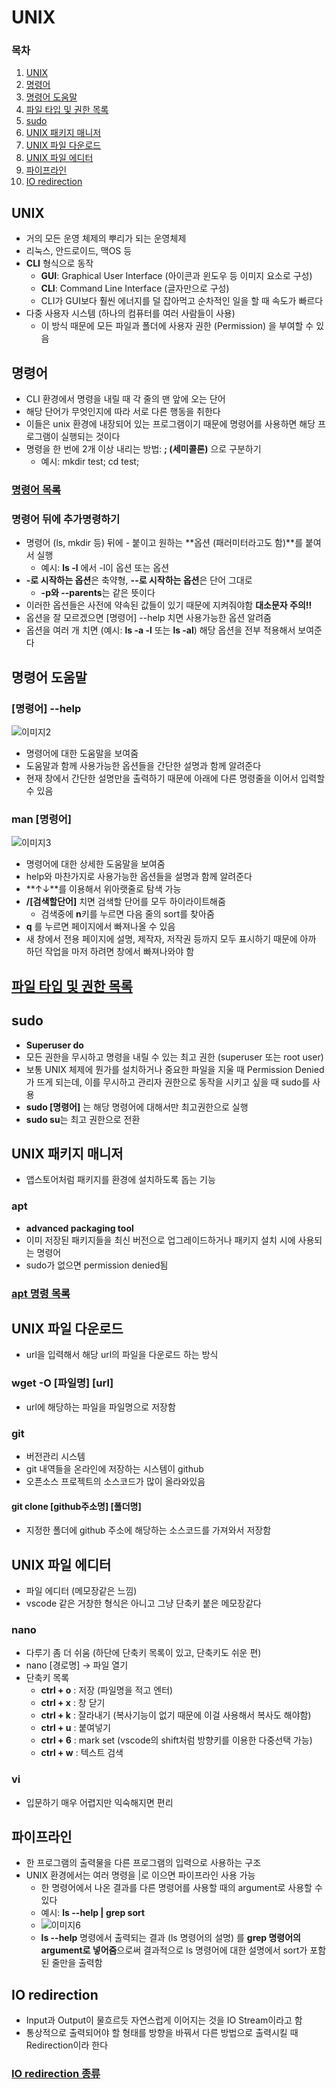 # UNIX

### 목차

1. [UNIX](#UNIX)
2. [명령어](#명령어)
3. [명령어 도움말](#명령어-도움말)
4. [파일 타입 및 권한 목록](#파일-타입-및-권한-목록)
5. [sudo](#sudo)
6. [UNIX 패키지 매니저](#UNIX-패키지-매니저)
7. [UNIX 파일 다운로드](#UNIX-파일-다운로드)
8. [UNIX 파일 에디터](#UNIX-파일-에디터)
9. [파이프라인](#파이프라인)
10. [IO redirection](#IO-redirection)

## UNIX

- 거의 모든 운영 체제의 뿌리가 되는 운영체제
- 리눅스, 안드로이드, 맥OS 등
- **CLI** 형식으로 동작
  - **GUI**: Graphical User Interface (아이콘과 윈도우 등 이미지 요소로 구성)
  - **CLI**: Command Line Interface (글자만으로 구성)
  - CLI가 GUI보다 훨씬 에너지를 덜 잡아먹고 순차적인 일을 할 때 속도가 빠르다
- 다중 사용자 시스템 (하나의 컴퓨터를 여러 사람들이 사용)
  - 이 방식 때문에 모든 파일과 폴더에 사용자 권한 (Permission) 을 부여할 수 있음

## 명령어

- CLI 환경에서 명령을 내릴 때 각 줄의 맨 앞에 오는 단어
- 해당 단어가 무엇인지에 따라 서로 다른 행동을 취한다
- 이들은 unix 환경에 내장되어 있는 프로그램이기 때문에 명령어를 사용하면 해당 프로그램이 실행되는 것이다
- 명령을 한 번에 2개 이상 내리는 방법: **; (세미콜론)** 으로 구분하기
  - 예시: mkdir test; cd test;

### [명령어 목록](commands.md)

### 명령어 뒤에 추가명령하기

- 명령어 (ls, mkdir 등) 뒤에 - 붙이고 원하는 **옵션 (패러미터라고도 함)**를 붙여서 실행
  - 예시: **ls -l** 에서 -l이 옵션 또는 옵션
- **-로 시작하는 옵션**은 축약형, **--로 시작하는 옵션**은 단어 그대로
  - **-p와 --parents**는 같은 뜻이다
- 이러한 옵션들은 사전에 약속된 값들이 있기 때문에 지켜줘야함 **대소문자 주의!!**
- 옵션을 잘 모르겠으면 [명령어] --help 치면 사용가능한 옵션 알려줌
- 옵션을 여러 개 치면 (예시: **ls -a -l** 또는 **ls -al**) 해당 옵션을 전부 적용해서 보여준다

## 명령어 도움말

### [명령어] --help

![이미지2](img2.png)

- 명령어에 대한 도움말을 보여줌
- 도움말과 함께 사용가능한 옵션들을 간단한 설명과 함께 알려준다
- 현재 창에서 간단한 설명만을 출력하기 때문에 아래에 다른 명령줄을 이어서 입력할 수 있음

### man [명령어]

![이미지3](img3.png)

- 명령어에 대한 상세한 도움말을 보여줌
- help와 마찬가지로 사용가능한 옵션들을 설명과 함께 알려준다
- **↑↓**를 이용해서 위아랫줄로 탐색 가능
- **/[검색할단어]** 치면 검색할 단어를 모두 하이라이트해줌
  - 검색중에 **n**키를 누르면 다음 줄의 sort를 찾아줌
- **q** 를 누르면 페이지에서 빠져나올 수 있음
- 새 창에서 전용 페이지에 설명, 제작자, 저작권 등까지 모두 표시하기 때문에 아까 하던 작업을 마저 하려면 창에서 빠져나와야 함

## [파일 타입 및 권한 목록](type&permission.md)

## sudo

- **Superuser do**
- 모든 권한을 무시하고 명령을 내릴 수 있는 최고 권한 (superuser 또는 root user)
- 보통 UNIX 체제에 뭔가를 설치하거나 중요한 파일을 지울 때 Permission Denied가 뜨게 되는데, 이를 무시하고 관리자 권한으로 동작을 시키고 싶을 때 sudo를 사용
- **sudo [명령어]** 는 해당 명령어에 대해서만 최고권한으로 실행
- **sudo su**는 최고 권한으로 전환

## UNIX 패키지 매니저

- 앱스토어처럼 패키지를 환경에 설치하도록 돕는 기능

### apt

- **advanced packaging tool**
- 이미 저장된 패키지들을 최신 버전으로 업그레이드하거나 패키지 설치 시에 사용되는 명령어
- sudo가 없으면 permission denied됨

### [apt 명령 목록](sudo.md)

## UNIX 파일 다운로드

- url을 입력해서 해당 url의 파일을 다운로드 하는 방식

### wget -O [파일명] [url]

- url에 해당하는 파일을 파일명으로 저장함

### git

- 버전관리 시스템
- git 내역들을 온라인에 저장하는 시스템이 github
- 오픈소스 프로젝트의 소스코드가 많이 올라와있음

#### git clone [github주소명] [폴더명]

- 지정한 폴더에 github 주소에 해당하는 소스코드를 가져와서 저장함

## UNIX 파일 에디터

- 파일 에디터 (메모장같은 느낌)
- vscode 같은 거창한 형식은 아니고 그냥 단축키 붙은 메모장같다

### nano

- 다루기 좀 더 쉬움 (하단에 단축키 목록이 있고, 단축키도 쉬운 편)
- nano [경로명] -> 파일 열기
- 단축키 목록
  - **ctrl + o** : 저장 (파일명을 적고 엔터)
  - **ctrl + x** : 창 닫기
  - **ctrl + k** : 잘라내기 (복사기능이 없기 때문에 이걸 사용해서 복사도 해야함)
  - **ctrl + u** : 붙여넣기
  - **ctrl + 6** : mark set (vscode의 shift처럼 방향키를 이용한 다중선택 가능)
  - **ctrl + w** : 텍스트 검색

### vi

- 입문하기 매우 어렵지만 익숙해지면 편리

## 파이프라인

- 한 프로그램의 출력물을 다른 프로그램의 입력으로 사용하는 구조
- UNIX 환경에서는 여러 명령을 |로 이으면 파이프라인 사용 가능
  - 한 명령어에서 나온 결과를 다른 명령어를 사용할 때의 argument로 사용할 수 있다
  - 예시: **ls --help | grep sort**
  - ![이미지6](img6.png)
  - **ls --help** 명령에서 출력되는 결과 (ls 명령어의 설명) 를 **grep 명령어의 argument로 넣어줌**으로써 결과적으로 ls 명령어에 대한 설명에서 sort가 포함된 줄만을 출력함

## IO redirection

- Input과 Output이 물흐르듯 자연스럽게 이어지는 것을 IO Stream이라고 함
- 통상적으로 출력되어야 할 형태를 방향을 바꿔서 다른 방법으로 출력시킬 때 Redirection이라 한다

### [IO redirection 종류](ioredir.md)
